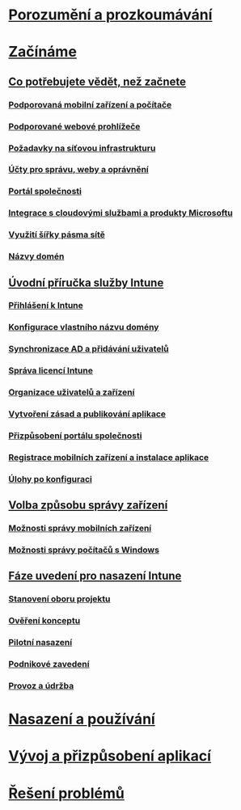 # [Porozumění a prozkoumávání](/intune/understand-explore/introduction-to-microsoft-intune)

# [Začínáme](what-to-know-before-you-start-microsoft-intune.md)
## [Co potřebujete vědět, než začnete](what-to-know-before-you-start-microsoft-intune.md)
### [Podporovaná mobilní zařízení a počítače](supported-mobile-devices-and-computers.md)
### [Podporované webové prohlížeče](supported-web-browsers.md)
### [Požadavky na síťovou infrastrukturu](network-infrastructure-requirements-for-microsoft-intune.md)
### [Účty pro správu, weby a oprávnění](administrative-accounts-websites-perms.md)
### [Portál společnosti](microsoft-intune-company-portal.md)
### [Integrace s cloudovými službami a produkty Microsoftu](integration-with-cloud-services.md)
### [Využití šířky pásma sítě](network-bandwidth-use.md)
### [Názvy domén](domain-names-for-microsoft-intune.md)

## [Úvodní příručka služby Intune](start-with-a-paid-subscription-to-microsoft-intune.md)
### [Přihlášení k Intune](start-with-a-paid-subscription-to-microsoft-intune-step-1.md)
### [Konfigurace vlastního názvu domény](start-with-a-paid-subscription-to-microsoft-intune-step-2.md)
### [Synchronizace AD a přidávání uživatelů](start-with-a-paid-subscription-to-microsoft-intune-step-3.md)
### [Správa licencí Intune](start-with-a-paid-subscription-to-microsoft-intune-step-4.md)
### [Organizace uživatelů a zařízení](start-with-a-paid-subscription-to-microsoft-intune-step-5.md)
### [Vytvoření zásad a publikování aplikace](start-with-a-paid-subscription-to-microsoft-intune-step-6.md)
### [Přizpůsobení portálu společnosti](start-with-a-paid-subscription-to-microsoft-intune-step-7.md)
### [Registrace mobilních zařízení a instalace aplikace](start-with-a-paid-subscription-to-microsoft-intune-step-8.md)
### [Úlohy po konfiguraci](post-configuration-tasks.md)

## [Volba způsobu správy zařízení](choose-how-to-manage-devices.md)
### [Možnosti správy mobilních zařízení](mobile-device-management-capabilities-in-microsoft-intune.md)
### [Možnosti správy počítačů s Windows](windows-pc-management-capabilities-in-microsoft-intune.md)

## [Fáze uvedení pro nasazení Intune](rollout-phases-for-microsoft-intune-deployment.md)
### [Stanovení oboru projektu](project-scope.md)
### [Ověření konceptu](proof-of-concept.md)
### [Pilotní nasazení](pilot.md)
### [Podnikové zavedení](enterprise-rollout.md)
### [Provoz a údržba](operations-and-maintenance.md)

<!-- # [Plan and Design](/intune/plan-design/ways-to-do-enterprise-mobility) -->
# [Nasazení a používání](/intune/deploy-use/overview-of-device-and-app-lifecycles-in-microsoft-intune)
# [Vývoj a přizpůsobení aplikací](/intune/develop/intune-app-sdk)
# [Řešení problémů](/intune/troubleshoot/general-troubleshooting-tips-for-microsoft-intune)


<!--HONumber=Jun16_HO3-->



